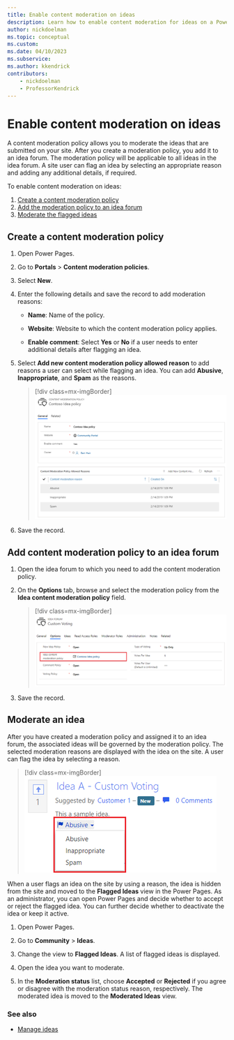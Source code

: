 ```yaml
---
title: Enable content moderation on ideas
description: Learn how to enable content moderation for ideas on a Power Pages site.
author: nickdoelman
ms.topic: conceptual
ms.custom: 
ms.date: 04/10/2023
ms.subservice: 
ms.author: kkendrick
contributors:
    - nickdoelman
    - ProfessorKendrick
---
```


# Enable content moderation on ideas

A content moderation policy allows you to moderate the ideas that are submitted on your site. After you create a moderation policy, you add it to an idea forum. The moderation policy will be applicable to all ideas in the idea forum. A site user can flag an idea by selecting an appropriate reason and adding any additional details, if required. 

To enable content moderation on ideas:

1.	[Create a content moderation policy](#create-a-content-moderation-policy)
2.	[Add the moderation policy to an idea forum](#add-content-moderation-policy-to-an-idea-forum)
3.	[Moderate the flagged ideas](#moderate-an-idea)

## Create a content moderation policy

1.	Open Power Pages.

2.	Go to **Portals** > **Content moderation policies**.

3.	Select **New**.

4.	Enter the following details and save the record to add moderation reasons:

    - **Name**: Name of the policy.

    - **Website**: Website to which the content moderation policy applies.

    - **Enable comment**: Select **Yes** or **No** if a user needs to enter additional details after flagging an idea.

5.	Select **Add new content moderation policy allowed reason** to add reasons a user can select while flagging an idea. You can add **Abusive**, **Inappropriate**, and **Spam** as the reasons.

    > [!div class=mx-imgBorder]
    > ![Create a content moderation policy.](media/idea-policy.png "Create a content moderation policy")

6.	Save the record.

## Add content moderation policy to an idea forum

1.	Open the idea forum to which you need to add the content moderation policy.

2.	On the **Options** tab, browse and select the moderation policy from the **Idea content moderation policy** field.

    > [!div class=mx-imgBorder]
    > ![Add content moderation policy to an idea forum.](media/add-idea-policy.png "Add content moderation policy to an idea forum")

3.	Save the record.

## Moderate an idea

After you have created a moderation policy and assigned it to an idea forum, the associated ideas will be governed by the moderation policy. The selected moderation reasons are displayed with the idea on the site. A user can flag the idea by selecting a reason. 

> [!div class=mx-imgBorder]
> ![Moderate an idea.](media/moderate-idea.png "Moderate an idea")

When a user flags an idea on the site by using a reason, the idea is hidden from the site and moved to the **Flagged Ideas** view in the Power Pages. As an administrator, you can open Power Pages and decide whether to accept or reject the flagged idea. You can further decide whether to deactivate the idea or keep it active.

1.	Open Power Pages.

2.	Go to **Community** > **Ideas**.

3.	Change the view to **Flagged Ideas**. A list of flagged ideas is displayed.

4.	Open the idea you want to moderate.

5.	In the **Moderation status** list, choose **Accepted** or **Rejected** if you agree or disagree with the moderation status reason, respectively. The moderated idea is moved to the **Moderated Ideas** view.

### See also

- [Manage ideas](crowdsource-ideas.md)
